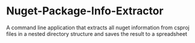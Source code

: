 # Nuget-Package-Info-Extractor
A command line application that extracts all nuget information from csproj files in a nested directory structure and saves the result to a spreadsheet

